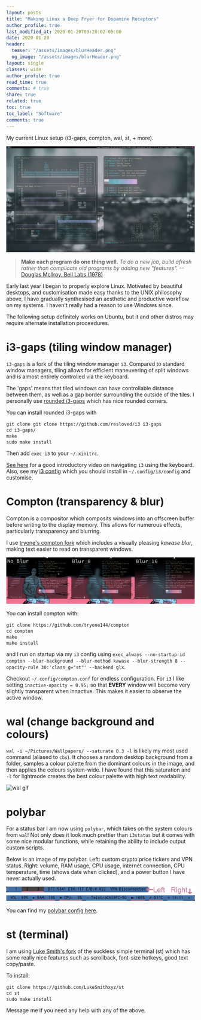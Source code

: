 ```yaml
---
layout: posts
title: "Making Linux a Deep Fryer for Dopamine Receptors"
author_profile: true
last_modified_at: 2020-01-20T03:20:02-05:00
date: 2020-01-20
header:
  teaser: "/assets/images/blurHeader.png"
  og_image: "/assets/images/blurHeader.png"
layout: single
classes: wide
author_profile: true
read_time: true
comments: # true
share: true
related: true
toc: true
toc_label: "Software"
comments: true
---
```

My current Linux setup (i3-gaps, compton, wal, st, + more).

![desktop](/assets/images/deepfried.png)

> **Make each program do one thing well.** *To do a new job, build afresh rather than complicate old programs by adding new "features".*	--[Douglas McIlroy, Bell Labs (1978)](https://en.wikipedia.org/wiki/Unix_philosophy)

Early last year I began to properly explore Linux. Motivated by beautiful desktops, and customisation made easy thanks to the UNIX philosophy above, I have gradually synthesised an aesthetic and productive workflow on my systems. I haven't really had a reason to use Windows since.

The following setup definitely works on Ubuntu, but it and other distros may require alternate installation proceedures.

# i3-gaps (tiling window manager)
`i3-gaps` is a fork of the tiling window manager `i3`. Compared to standard window managers, tiling allows for efficient maneuvering of split windows and is almost entirely controlled via the keyboard.

The 'gaps' means that tiled windows can have controllable distance between them, as well as a gap border surrounding the outside of the tiles. I personally use [rounded i3-gaps](https://github.com/resloved/i3) which has nice rounded corners. 

You can install rounded i3-gaps with
```shell
git clone git clone https://github.com/resloved/i3 i3-gaps
cd i3-gaps/
make
sudo make install
```
Then add `exec i3` to your `~/.xinitrc`.

[See here](https://www.youtube.com/watch?v=GKviflL9XeI) for a good introductory video on navigating `i3` using the keyboard. Also, see my [i3 config](https://github.com/nickfarrow/plugfiles/blob/arch-x1/.config/i3/config) which you should install in `~/.config/i3/config` and customise.

# Compton (transparency & blur)
Compton is a compositor which composits windows into an offscreen buffer before writing to the display memory. This allows for numerous effects, particularly transparency and blurring.

I use [tryone's compton fork](https://github.com/tryone144/compton) which includes a visually pleasing *kawase blur*, making text easier to read on transparent windows.

![compton blur comparison](/assets/images/blurComparison.png)

You can install compton with:
```shell
git clone https://github.com/tryone144/compton
cd compton
make
make install
```
and I run on startup via my `i3` config using `exec_always --no-startup-id compton --blur-background --blur-method kawase --blur-strength 8 --opacity-rule 30:'class_g="st"' --backend glx`.

Checkout `~/.config/compton.conf` for endless configuration. For `i3` I like setting `inactive-opacity = 0.95;` so that **EVERY** window will become very slightly transparent when innactive. This makes it easier to observe the active window.

# wal (change background and colours)
`wal -i ~/Pictures/Wallpapers/ --saturate 0.3 -l` is likely my most used command (aliased to `cbs`). It chooses a random desktop background from a folder, samples a colour palette from the dominant colours in the image, and then applies the colours system-wide. I have found that this saturation and `-l` for lightmode creates the best colour palette with high text readability.

![wal gif](/assets/images/waldopamine.gif)

# polybar
For a status bar I am now using `polybar`, which takes on the system colours from `wal`! Not only does it look much prettier than `i3status` but it comes with some nice modular functions, while retaining the ability to include output custom scripts.

Below is an image of my polybar. Left: custom crypto price tickers and VPN status. Right: volume, RAM usage, CPU usage, internet connection, CPU temperature, time (shows date when clicked), and a power button I have never actually used.

![polybar](/assets/images/polybar.png)

You can find my [polybar config here](https://github.com/nickfarrow/plugfiles/blob/arch-x1/.config/polybar/config).

# st (terminal)
I am using [Luke Smith's fork](https://github.com/LukeSmithxyz/st) of the suckless simple terminal (st) which has some really nice features such as scrollback, font-size hotkeys, good text copy/paste.

To install:
```shell
git clone https://github.com/LukeSmithxyz/st
cd st
sudo make install
```

Message me if you need any help with any of the above.
